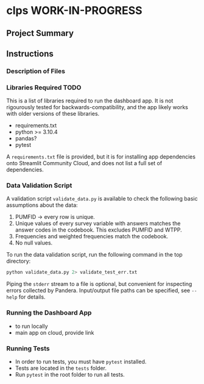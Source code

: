 # clps WORK-IN-PROGRESS

## Project Summary

## Instructions
### Description of Files

### Libraries Required TODO
This is a list of libraries required to run the dashboard app. It is not
rigourously tested for backwards-compatibility, and the app likely works with
older versions of these libraries.
- requirements.txt
- python >= 3.10.4
- pandas?
- pytest


A `requirements.txt` file is provided, but it is for installing app
dependencies onto Streamlit Community Cloud, and does not list a full set of dependencies.


### Data Validation Script
A validation script `validate_data.py` is available to check the following
basic assumptions about the data:
1) PUMFID -> every row is unique.
2) Unique values of every survey variable with answers matches the answer
    codes in the codebook. This excludes PUMFID and WTPP.
3) Frequencies and weighted frequencies match the codebook.
4) No null values.

To run the data validation script,
run the following command in the top directory:

```bash
python validate_data.py 2> validate_test_err.txt
```
Piping the `stderr` stream to a file is optional, but convenient for inspecting
errors collected by Pandera.
Input/output file paths can be specified, see `--help` for details.

### Running the Dashboard App
- to run locally
- main app on cloud, provide link


### Running Tests
- In order to run tests, you must have `pytest` installed.
- Tests are located in the `tests` folder.
- Run `pytest` in the root folder to run all tests.
